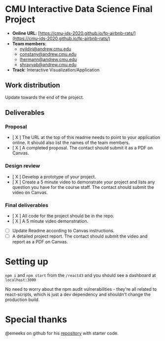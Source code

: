# CMU Interactive Data Science Final Project

- **Online URL**: [https://cmu-ids-2020.github.io/fp-airbnb-rats/](https://cmu-ids-2020.github.io/fp-airbnb-rats/)
- **Team members**:
  - nyildiri@andrew.cmu.edu
  - constany@andrew.cmu.edu
  - lhermann@andrew.cmu.edu
  - shravyab@andrew.cmu.edu
- **Track**: Interactive Visualization/Application

## Work distribution

Update towards the end of the project.

## Deliverables

### Proposal

- [ X ] The URL at the top of this readme needs to point to your application online. It should also list the names of the team members.
- [ X ] A completed proposal. The contact should submit it as a PDF on Canvas.

### Design review

- [ X ] Develop a prototype of your project.
- [ X ] Create a 5 minute video to demonstrate your project and lists any question you have for the course staff. The contact should submit the video on Canvas.

### Final deliverables

- [ X ] All code for the project should be in the repo.
- [ X ] A 5 minute video demonstration.
- [ ] Update Readme according to Canvas instructions.
- [ ] A detailed project report. The contact should submit the video and report as a PDF on Canvas.

# Setting up

`npm i` and `npm start` from the `/reactd3` and you should see a dashboard at `localhost:3000`

No need to worry about the npm audit vulnerabilities - they're all related to react-scripts, which is just a dev dependency and shouldn't change the production build.

# Special thanks

@emeeks on github for his [repository](https://github.com/emeeks/d3_in_action_2) with starter code.
